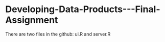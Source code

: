 # Developing-Data-Products---Final-Assignment

There are two files in the github: ui.R and server.R
